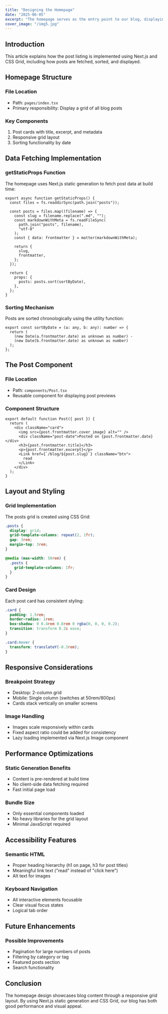 ```yaml
---
title: "Designing the Homepage"
date: "2025-06-05"
excerpt: "The homepage serves as the entry point to our blog, displaying its articles in an organized layout."
cover_image: "/img5.jpg"
---
```


## Introduction

This article explains how the post listing is implemented using Next.js and CSS Grid, including how posts are fetched, sorted, and displayed.

## Homepage Structure

### File Location

- Path: `pages/index.tsx`
- Primary responsibility: Display a grid of all blog posts

### Key Components

1. Post cards with title, excerpt, and metadata
2. Responsive grid layout
3. Sorting functionality by date

## Data Fetching Implementation

### getStaticProps Function

The homepage uses Next.js static generation to fetch post data at build time:

```tsx
export async function getStaticProps() {
  const files = fs.readdirSync(path.join("posts"));

  const posts = files.map((filename) => {
    const slug = filename.replace(".md", "");
    const markdownWithMeta = fs.readFileSync(
      path.join("posts", filename),
      "utf-8"
    );
    const { data: frontmatter } = matter(markdownWithMeta);

    return {
      slug,
      frontmatter,
    };
  });

  return {
    props: {
      posts: posts.sort(sortByDate),
    },
  };
}
```

### Sorting Mechanism

Posts are sorted chronologically using the utility function:

```tsx
export const sortByDate = (a: any, b: any): number => {
  return (
    (new Date(a.frontmatter.date) as unknown as number) -
    (new Date(b.frontmatter.date) as unknown as number)
  );
};
```

## The Post Component

### File Location

- Path: `components/Post.tsx`
- Reusable component for displaying post previews

### Component Structure

```tsx
export default function Post({ post }) {
  return (
    <div className="card">
      <img src={post.frontmatter.cover_image} alt="" />
      <div className="post-date">Posted on {post.frontmatter.date}</div>
      <h3>{post.frontmatter.title}</h3>
      <p>{post.frontmatter.excerpt}</p>
      <Link href={`/blog/${post.slug}`} className="btn">
        read
      </Link>
    </div>
  );
}
```

## Layout and Styling

### Grid Implementation

The posts grid is created using CSS Grid:

```css
.posts {
  display: grid;
  grid-template-columns: repeat(2, 1fr);
  gap: 3rem;
  margin-top: 3rem;
}

@media (max-width: 50rem) {
  .posts {
    grid-template-columns: 1fr;
  }
}
```

### Card Design

Each post card has consistent styling:

```css
.card {
  padding: 1.5rem;
  border-radius: 1rem;
  box-shadow: 0 0.4rem 0.8rem 0 rgba(0, 0, 0, 0.2);
  transition: transform 0.2s ease;
}

.card:hover {
  transform: translateY(-0.3rem);
}
```

## Responsive Considerations

### Breakpoint Strategy

- Desktop: 2-column grid
- Mobile: Single column (switches at 50rem/800px)
- Cards stack vertically on smaller screens

### Image Handling

- Images scale responsively within cards
- Fixed aspect ratio could be added for consistency
- Lazy loading implemented via Next.js Image component

## Performance Optimizations

### Static Generation Benefits

- Content is pre-rendered at build time
- No client-side data fetching required
- Fast initial page load

### Bundle Size

- Only essential components loaded
- No heavy libraries for the grid layout
- Minimal JavaScript required

## Accessibility Features

### Semantic HTML

- Proper heading hierarchy (h1 on page, h3 for post titles)
- Meaningful link text ("read" instead of "click here")
- Alt text for images

### Keyboard Navigation

- All interactive elements focusable
- Clear visual focus states
- Logical tab order

## Future Enhancements

### Possible Improvements

- Pagination for large numbers of posts
- Filtering by category or tag
- Featured posts section
- Search functionality

## Conclusion

The homepage design showcases blog content through a responsive grid layout. By using Next.js static generation and CSS Grid, our blog has both good performance and visual appeal.
